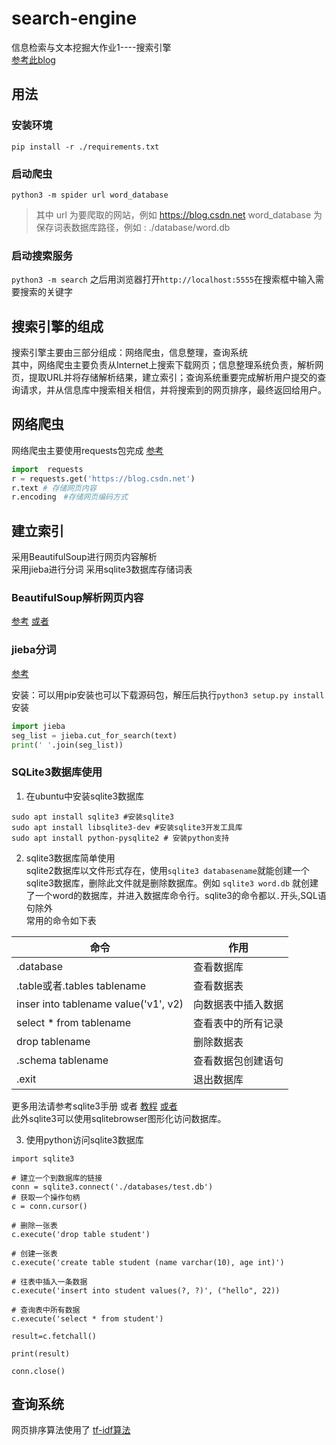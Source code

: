 # search-engine
信息检索与文本挖掘大作业1----搜索引擎  
[参考此blog](https://blog.csdn.net/ryinlovec/article/details/53547233)

## 用法  
### 安装环境  
`pip install -r ./requirements.txt`
### 启动爬虫
`python3 -m spider url word_database`
> 其中
> url	为要爬取的网站，例如 https://blog.csdn.net
> word_database		为保存词表数据库路径，例如 : ./database/word.db

### 启动搜索服务
`python3 -m search`
之后用浏览器打开`http://localhost:5555`在搜索框中输入需要搜索的关键字  



## 搜索引擎的组成
搜索引擎主要由三部分组成：网络爬虫，信息整理，查询系统  
其中，网络爬虫主要负责从Internet上搜索下载网页；信息整理系统负责，解析网页，提取URL并将存储解析结果，建立索引；查询系统重要完成解析用户提交的查询请求，并从信息库中搜索相关相信，并将搜索到的网页排序，最终返回给用户。

## 网络爬虫  

网络爬虫主要使用requests包完成  [参考](http://docs.python-requests.org/zh_CN/latest/user/quickstart.html)  

```python
import  requests
r = requests.get('https://blog.csdn.net')
r.text # 存储网页内容
r.encoding　#存储网页编码方式
```

## 建立索引

采用BeautifulSoup进行网页内容解析  
采用jieba进行分词
采用sqlite3数据库存储词表 

### BeautifulSoup解析网页内容  

[参考](https://www.crummy.com/software/BeautifulSoup/bs4/doc/index.zh.html) [或者](https://cuiqingcai.com/1319.html)  

### jieba分词

[参考](https://github.com/fxsjy/jieba)

安装：可以用pip安装也可以下载源码包，解压后执行`python3 setup.py install`安装  

```python
import jieba
seg_list = jieba.cut_for_search(text)
print(' '.join(seg_list))
```

### SQLite3数据库使用  
1. 在ubuntu中安装sqlite3数据库
```shell
sudo apt install sqlite3 #安装sqlite3
sudo apt install libsqlite3-dev #安装sqlite3开发工具库
sudo apt install python-pysqlite2 # 安装python支持
```

2. sqlite3数据库简单使用  
sqlite2数据库以文件形式存在，使用`sqlite3 databasename`就能创建一个sqlite3数据库，删除此文件就是删除数据库。例如 `sqlite3 word.db` 就创建了一个word的数据库，并进入数据库命令行。sqlite3的命令都以`.`开头,SQL语句除外    
常用的命令如下表  

|命令|作用|  
|-----|-----|
|.database|查看数据库|  
|.table或者.tables tablename|查看数据表|  
|inser into tablename value('v1', v2)|向数据表中插入数据|  
|select * from tablename| 查看表中的所有记录|  
|drop tablename|删除数据表|  
|.schema tablename|查看数据包创建语句|  
|.exit| 退出数据库|  

更多用法请参考sqlite3手册 或者 [教程](https://blog.csdn.net/ALDRIDGE1/article/details/17025529)  [或者](http://www.runoob.com/sqlite/sqlite-tutorial.html)  
此外sqlite3可以使用sqlitebrowser图形化访问数据库。  



3. 使用python访问sqlite3数据库  

```python3
import sqlite3

# 建立一个到数据库的链接
conn = sqlite3.connect('./databases/test.db')
# 获取一个操作句柄  
c = conn.cursor()

# 删除一张表
c.execute('drop table student')

# 创建一张表
c.execute('create table student (name varchar(10), age int)')

# 往表中插入一条数据
c.execute('insert into student values(?, ?)', ("hello", 22))

# 查询表中所有数据 
c.execute('select * from student')

result=c.fetchall()

print(result)

conn.close()
```


## 查询系统

网页排序算法使用了 [tf-idf算法](http://www.ruanyifeng.com/blog/2013/03/tf-idf.html)
